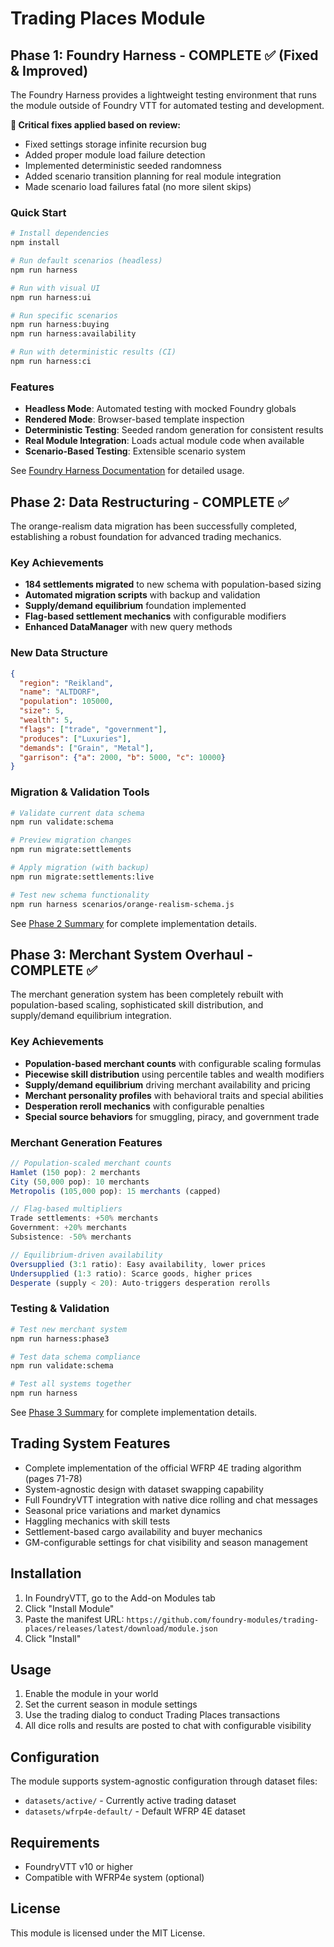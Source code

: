# Trading Places Module

## Phase 1: Foundry Harness - COMPLETE ✅ (Fixed & Improved)

The Foundry Harness provides a lightweight testing environment that runs the module outside of Foundry VTT for automated testing and development.

**🔧 Critical fixes applied based on review:**
- Fixed settings storage infinite recursion bug
- Added proper module load failure detection  
- Implemented deterministic seeded randomness
- Added scenario transition planning for real module integration
- Made scenario load failures fatal (no more silent skips)

### Quick Start

```bash
# Install dependencies
npm install

# Run default scenarios (headless)
npm run harness

# Run with visual UI
npm run harness:ui

# Run specific scenarios
npm run harness:buying
npm run harness:availability

# Run with deterministic results (CI)
npm run harness:ci
```

### Features

- **Headless Mode**: Automated testing with mocked Foundry globals
- **Rendered Mode**: Browser-based template inspection
- **Deterministic Testing**: Seeded random generation for consistent results
- **Real Module Integration**: Loads actual module code when available
- **Scenario-Based Testing**: Extensible scenario system

See [Foundry Harness Documentation](tests/foundry-harness/README.md) for detailed usage.

## Phase 2: Data Restructuring - COMPLETE ✅

The orange-realism data migration has been successfully completed, establishing a robust foundation for advanced trading mechanics.

### Key Achievements

- **184 settlements migrated** to new schema with population-based sizing
- **Automated migration scripts** with backup and validation
- **Supply/demand equilibrium** foundation implemented
- **Flag-based settlement mechanics** with configurable modifiers
- **Enhanced DataManager** with new query methods

### New Data Structure

```json
{
  "region": "Reikland",
  "name": "ALTDORF",
  "population": 105000,
  "size": 5,
  "wealth": 5,
  "flags": ["trade", "government"],
  "produces": ["Luxuries"],
  "demands": ["Grain", "Metal"],
  "garrison": {"a": 2000, "b": 5000, "c": 10000}
}
```

### Migration & Validation Tools

```bash
# Validate current data schema
npm run validate:schema

# Preview migration changes
npm run migrate:settlements

# Apply migration (with backup)
npm run migrate:settlements:live

# Test new schema functionality
npm run harness scenarios/orange-realism-schema.js
```

See [Phase 2 Summary](PHASE2_SUMMARY.md) for complete implementation details.

## Phase 3: Merchant System Overhaul - COMPLETE ✅

The merchant generation system has been completely rebuilt with population-based scaling, sophisticated skill distribution, and supply/demand equilibrium integration.

### Key Achievements

- **Population-based merchant counts** with configurable scaling formulas
- **Piecewise skill distribution** using percentile tables and wealth modifiers
- **Supply/demand equilibrium** driving merchant availability and pricing
- **Merchant personality profiles** with behavioral traits and special abilities
- **Desperation reroll mechanics** with configurable penalties
- **Special source behaviors** for smuggling, piracy, and government trade

### Merchant Generation Features

```javascript
// Population-scaled merchant counts
Hamlet (150 pop): 2 merchants
City (50,000 pop): 10 merchants  
Metropolis (105,000 pop): 15 merchants (capped)

// Flag-based multipliers
Trade settlements: +50% merchants
Government: +20% merchants  
Subsistence: -50% merchants

// Equilibrium-driven availability
Oversupplied (3:1 ratio): Easy availability, lower prices
Undersupplied (1:3 ratio): Scarce goods, higher prices
Desperate (supply < 20): Auto-triggers desperation rerolls
```

### Testing & Validation

```bash
# Test new merchant system
npm run harness:phase3

# Test data schema compliance  
npm run validate:schema

# Test all systems together
npm run harness
```

See [Phase 3 Summary](PHASE3_SUMMARY.md) for complete implementation details.

## Trading System Features

- Complete implementation of the official WFRP 4E trading algorithm (pages 71-78)
- System-agnostic design with dataset swapping capability
- Full FoundryVTT integration with native dice rolling and chat messages
- Seasonal price variations and market dynamics
- Haggling mechanics with skill tests
- Settlement-based cargo availability and buyer mechanics
- GM-configurable settings for chat visibility and season management

## Installation

1. In FoundryVTT, go to the Add-on Modules tab
2. Click "Install Module"
3. Paste the manifest URL: `https://github.com/foundry-modules/trading-places/releases/latest/download/module.json`
4. Click "Install"

## Usage

1. Enable the module in your world
2. Set the current season in module settings
3. Use the trading dialog to conduct Trading Places transactions
4. All dice rolls and results are posted to chat with configurable visibility

## Configuration

The module supports system-agnostic configuration through dataset files:
- `datasets/active/` - Currently active trading dataset
- `datasets/wfrp4e-default/` - Default WFRP 4E dataset

## Requirements

- FoundryVTT v10 or higher
- Compatible with WFRP4e system (optional)

## License

This module is licensed under the MIT License.